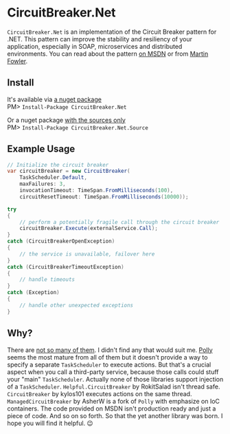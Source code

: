 # CircuitBreaker.Net
`CircuitBreaker.Net` is an implementation of the Circuit Breaker pattern for .NET.
This pattern can improve the stability and resiliency of your application, especially in SOAP, microservices and distributed environments.
You can read about the pattern [on MSDN][MSDN] or from [Martin Fowler][fowler].

## Install

It's available via [a nuget package](https://www.nuget.org/packages/CircuitBreaker.Net)  
PM> `Install-Package CircuitBreaker.Net`

Or a nuget package [with the sources only](https://www.nuget.org/packages/CircuitBreaker.Net.Source)  
PM> `Install-Package CircuitBreaker.Net.Source`

## Example Usage

```csharp
// Initialize the circuit breaker
var circuitBreaker = new CircuitBreaker(
    TaskScheduler.Default,
    maxFailures: 3,
    invocationTimeout: TimeSpan.FromMilliseconds(100),
    circuitResetTimeout: TimeSpan.FromMilliseconds(10000));

try
{
    // perform a potentially fragile call through the circuit breaker
    circuitBreaker.Execute(externalService.Call);
}
catch (CircuitBreakerOpenException)
{
    // the service is unavailable, failover here
}
catch (CircuitBreakerTimeoutException)
{
    // handle timeouts
}
catch (Exception)
{
    // handle other unexpected exceptions
}

```

## Why?

There are [not so many of them][nuget-curcuitbreaker]. I didn't find any that would suit me. [Polly][polly] seems the most mature from all of them but it doesn't provide a way to specify a separate `TaskScheduler` to execute actions. But that's a crucial aspect when you call a third-party service, because those calls could stuff your "main" `TaskScheduler`. Actually none of those libraries support injection of a `TaskScheduler`. `Helpful.CircuitBreaker` by RokitSalad isn't thread safe. `CircuitBreaker` by kylos101 executes actions on the same thread. `ManagedCircuitBreaker` by AsherW is a fork of `Polly` with emphasize on IoC containers. The code provided on MSDN isn't production ready and just a piece of code. And so on so forth. So that the yet another library was born. I hope you will find it helpful. :wink:


  [nuget-curcuitbreaker]: https://www.nuget.org/packages?q=circuit+breaker
  [polly]: https://github.com/michael-wolfenden/Polly
  [fowler]: http://martinfowler.com/bliki/CircuitBreaker.html
  [MSDN]: https://msdn.microsoft.com/en-us/library/dn589784.aspx
